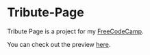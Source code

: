 # Tribute-Page
Tribute Page is a project for my <a href="https://www.freecodecamp.com/">FreeCodeCamp</a>.

You can check out the preview <a href="https://codepen.io/dinygomes/full/xLbdeX/">here</a>.
